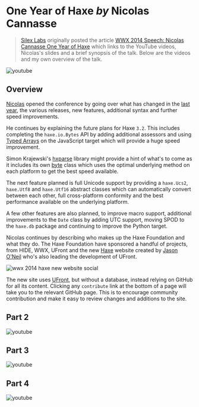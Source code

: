 [_template]: ../../templates/wwx/video.html
[“”]: a ""
# One Year of Haxe _by_ Nicolas Cannasse

> [Silex Labs] originally posted the article [WWX 2014 Speech: Nicolas Cannasse One
> Year of Haxe][sl1] which links to the YouTube videos, Nicolas's slides and a brief
> synopsis of the talk. Below are the videos and my own overview of the talk.

![youtube](u2k08FIiGqI)

## Overview

[Nicolas][tw1] opened the conference by going over what has changed in the
[last year][l1], the various releases, new features, additional syntax and further 
speed improvements.

He continues by explaining the future plans for Haxe `3.2`. This includes
completing the `haxe.io.Bytes` API by adding additional assessors and using 
[Typed Arrays] on the JavaScript target which will provide a huge speed
improvement. 

Simon Krajewski's [hxparse][l2] library might provide a hint of what's to
come as it includes its own [byte][l3] class which uses the optimal underlying method
on each platform to get the best speed available.

The next feature planned is full Unicode support by providing a `haxe.Ucs2`,
`haxe.Utf8` and `haxe.Utf16` abstract classes which can automatically convert
between each other, full cross-platform conformity and the best performance available
on the underlying platform.

A few other features are also planned, to improve macro support, additional improvements
to the `Date` class by adding UTC support, moving SPOD to the `haxe.db` package and 
continuing to improve the Python target.

Nicolas continues by describing who makes up the Haxe Foundation and what they do. The
Haxe Foundation have sponsored a handful of projects, from HIDE, WWX, UFront and
the new [Haxe][l4] website created by [Jason O'Neil][tw2] who's also leading 
the development of UFront.

![wwx 2014 haxe new website social](/img/wwx/2014/new-haxe-site.jpg "The New Haxe Website")

The new site uses [UFront], but without a database, instead relying on GitHub for all its
content. Clicking any `contribute` link at the bottom of a page will take you to the
relevant GitHub page. This is to encourage community contribution and make it easy to
review changes and additions to the site.

## Part 2

![youtube](YZDsQNtq4OM)

## Part 3

![youtube](NjXRMM3FQPk)

## Part 4

![youtube](7rhFjotSa48)

[tw1]: https://twitter.com/ncannasse "@ncannasse"
[tw2]: https://twitter.com/jayoneil "@jayoneil"
	
[l1]: https://ncannasse.github.io/hxslides/www/wwx2014.html#1 "One Year of Haxe"
[l2]: https://github.com/Simn/hxparse/ "HxParse on GitHub"
[l3]: https://github.com/Simn/hxparse/tree/development/src/byte "HxParse byte.ByteData Class"
[l4]: http://haxe.org "The New Haxe Website"
	
[ufront]: https://github.com/ufront "UFront on GitHub"
[typed arrays]: https://developer.mozilla.org/en-US/docs/Web/JavaScript/Typed_arrays "JavaScript Typed Arrays"
[silex labs]: http://www.silexlabs.org/ "Silex Labs"
[sl1]: http://www.silexlabs.org/202725/the-blog/wwx2014-speech-nicolas-cannasse-one-year-of-haxe/ "WWX 2014 Speech: Nicolas Cannasse One Year of Haxe"